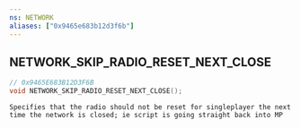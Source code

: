 ```yaml
---
ns: NETWORK
aliases: ["0x9465e683b12d3f6b"]
---
```

## NETWORK_SKIP_RADIO_RESET_NEXT_CLOSE

```c
// 0x9465E683B12D3F6B
void NETWORK_SKIP_RADIO_RESET_NEXT_CLOSE();
```

```
Specifies that the radio should not be reset for singleplayer the next time the network is closed; ie script is going straight back into MP
```

